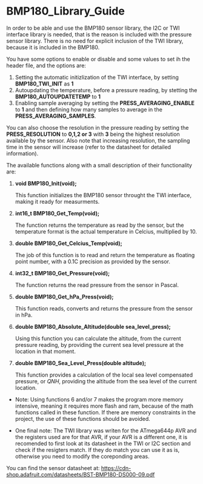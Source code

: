 # BMP180_Library_Guide
In order to be able and use the BMP180 sensor library, the I2C or TWI interface library is needed, that is the reason is included with the pressure sensor library. There is no need for explicit inclusion of the TWI library, because it is included in the BMP180.

You have some options to enable or disable and some values to set ih the header file, and the options are:
1. Setting the automatic initizlization of the TWI interface, by setting **BMP180_TWI_INIT** as **1**
2. Autoupdating the temperature, before a pressure reading, by stetting the **BMP180_AUTOUPDATETEMP** to **1**
3. Enabling sample averaging by setting the **PRESS_AVERAGING_ENABLE** to **1** and then defining how many samples to average in the **PRESS_AVERAGING_SAMPLES**. 

You can also choose the resolution in the pressure reading by setting the **PRESS_RESOLUTION** to **0,1,2 or 3** with **3** being the highest resolution available by the sensor. Also note that increasing resolution, the sampling time in the sensor will increase (refer to the datasheet for detailed information).

The available functions along with a small description of their functionality are:
1. **void BMP180_Init(void);**
   
   This function initializes the BMP180 sensor throught the TWI interface, making it ready for measurments.
2. **int16_t BMP180_Get_Temp(void);**
   
   The function returns the temperature as read by the sensor, but the temperature format is the actual temperature in Celcius, multiplied by 10.
3. **double BMP180_Get_Celcius_Temp(void);**
   
   The job of this function is to read and return the temperature as floating point number, with a 0.1C precision as provided by the sensor.
4. **int32_t BMP180_Get_Pressure(void);**
   
   The function returns the read pressure from the sensor in Pascal.
5. **double BMP180_Get_hPa_Press(void);**
   
   This function reads, converts and returns the pressure from the sensor in hPa.
6. **double BMP180_Absolute_Altitude(double sea_level_press);**
   
   Using this function you can calculate the altitude, from the current pressure reading, by providing the current sea level pressure at the location in that moment.
7. **double BMP180_Sea_Level_Press(double altitude);**
   
   This function provides a calculation of the local sea level compensated pressure, or *QNH*, providing the altitude from the sea level of the current location.

* Note: Using functions 6 and/or 7 makes the program more memory intensive, meaning it requires more flash and ram, because of the math functions called in these function. If there are memory constraints in the project, the use of these functions should be avoided.

* One final note: The TWI library was writen for the ATmega644p AVR and the registers used are for that AVR, if your AVR is a different one, it is recomended to first look at its datasheet in the TWI or I2C section and check if the resigters match. If they do match you can use it as is, otherwise you need to modify the coreponding areas.

You can find the sensor datasheet at: https://cdn-shop.adafruit.com/datasheets/BST-BMP180-DS000-09.pdf
